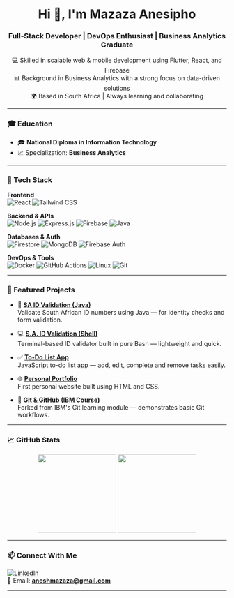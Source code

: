 <h1 align="center">Hi 👋, I'm Mazaza Anesipho</h1>
<h3 align="center">Full-Stack Developer | DevOps Enthusiast | Business Analytics Graduate</h3>

<p align="center">
  💻 Skilled in scalable web & mobile development using Flutter, React, and Firebase<br>
  📊 Background in Business Analytics with a strong focus on data-driven solutions<br>
  🌍 Based in South Africa | Always learning and collaborating
</p>

---

### 🎓 Education

- 🎓 **National Diploma in Information Technology**
- 📈 Specialization: **Business Analytics**

---

### 🧰 Tech Stack

**Frontend**  
![React](https://img.shields.io/badge/-React-61DAFB?style=flat&logo=react)
![Tailwind CSS](https://img.shields.io/badge/-TailwindCSS-38B2AC?style=flat&logo=tailwind-css)

**Backend & APIs**  
![Node.js](https://img.shields.io/badge/-Node.js-339933?style=flat&logo=node.js)
![Express.js](https://img.shields.io/badge/-Express-black?style=flat&logo=express)
![Firebase](https://img.shields.io/badge/-Firebase-FFCA28?style=flat&logo=firebase)
![Java](https://img.shields.io/badge/-Java-007396?style=flat&logo=java)

**Databases & Auth**  
![Firestore](https://img.shields.io/badge/-Firestore-orange?style=flat&logo=firebase)
![MongoDB](https://img.shields.io/badge/-MongoDB-47A248?style=flat&logo=mongodb)
![Firebase Auth](https://img.shields.io/badge/-Firebase_Auth-FFCA28?style=flat&logo=firebase)

**DevOps & Tools**  
![Docker](https://img.shields.io/badge/-Docker-2496ED?style=flat&logo=docker)
![GitHub Actions](https://img.shields.io/badge/-GitHub_Actions-2088FF?style=flat&logo=github-actions)
![Linux](https://img.shields.io/badge/-Linux-FCC624?style=flat&logo=linux)
![Git](https://img.shields.io/badge/-Git-F05032?style=flat&logo=git)

---

### 🚀 Featured Projects

- 🔐 [**SA ID Validation (Java)**](https://github.com/Anesipho-Mazaza/sa-id-validation)  
  Validate South African ID numbers using Java — for identity checks and form validation.

- 💻 [**S.A. ID Validation (Shell)**](https://github.com/Anesipho-Mazaza/S.A.ID-Validation)  
  Terminal-based ID validator built in pure Bash — lightweight and quick.

- ✅ [**To-Do List App**](https://github.com/Anesipho-Mazaza/Mazaza-Anesipho-To-Do-List)  
  JavaScript to-do list app — add, edit, complete and remove tasks easily.

- 🌐 [**Personal Portfolio**](https://github.com/Anesipho-Mazaza/Anesipho-portfolio)  
  First personal website built using HTML and CSS.

- 🧪 [**Git & GitHub (IBM Course)**](https://github.com/Anesipho-Mazaza/jbbmo-Introduction-to-Git-and-GitHub)  
  Forked from IBM's Git learning module — demonstrates basic Git workflows.

---

### 📈 GitHub Stats

<p align="center">
  <img src="https://github-readme-stats.vercel.app/api?username=Anesipho-Mazaza&show_icons=true&theme=default&count_private=true" height="180" />
  <img src="https://github-readme-stats.vercel.app/api/top-langs/?username=Anesipho-Mazaza&layout=compact&langs_count=10" height="180"/>
</p>

---

### 📫 Connect With Me

[![LinkedIn](https://img.shields.io/badge/-LinkedIn-blue?style=flat&logo=linkedin)](https://www.linkedin.com/in/anesipho-mazaza-19a020265/)  
📧 Email: **aneshmazaza@gmail.com**

---

<!--
🌱 Currently learning: TypeScript, DevOps CI/CD pipelines
⚡ Fun fact: I love building things from scratch and seeing them scale!
-->
